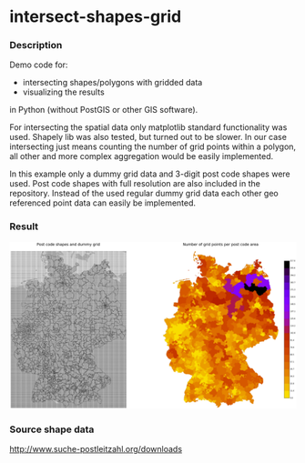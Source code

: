 # intersect-shapes-grid

### Description
Demo code for:
- intersecting shapes/polygons with gridded data
- visualizing the results

in Python (without PostGIS or other GIS software).

For intersecting the spatial data only matplotlib standard functionality was used. Shapely lib was also tested, but turned out to be slower.
In our case intersecting just means counting the number of grid points within a polygon, all other and more complex aggregation would be easily implemented.

In this example only a dummy grid data and 3-digit post code shapes were used.
Post code shapes with full resolution are also included in the repository.
Instead of the used regular dummy grid data each other geo referenced point data can easily be implemented.

### Result
![Alt text](result.png?raw=true "Result")

### Source shape data
http://www.suche-postleitzahl.org/downloads
